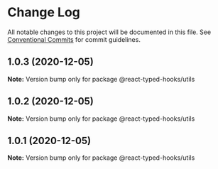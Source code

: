 # Change Log

All notable changes to this project will be documented in this file.
See [Conventional Commits](https://conventionalcommits.org) for commit guidelines.

## 1.0.3 (2020-12-05)

**Note:** Version bump only for package @react-typed-hooks/utils





## 1.0.2 (2020-12-05)

**Note:** Version bump only for package @react-typed-hooks/utils





## 1.0.1 (2020-12-05)

**Note:** Version bump only for package @react-typed-hooks/utils
